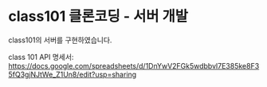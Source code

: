 # class101 클론코딩 - 서버 개발

class101의 서버를 구현하였습니다.

class 101 API 명세서:
https://docs.google.com/spreadsheets/d/1DnYwV2FGk5wdbbvl7E385ke8F35fQ3gjNJtWe_Z1Un8/edit?usp=sharing
